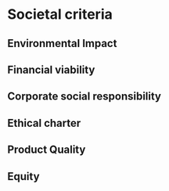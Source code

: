 # Societal criteria

## Environmental Impact

## Financial viability

## Corporate social responsibility

## Ethical charter

## Product Quality

## Equity

